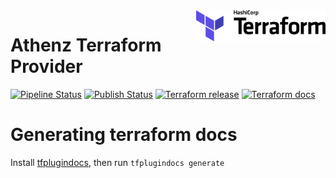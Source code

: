 <a href="https://registry.terraform.io/providers/AthenZ/athenz/latest">
    <img src="docs/images/terraform_logo.svg" alt="Terraform logo" title="Terraform" align="right" height="50" />
</a>

# Athenz Terraform Provider

[![Pipeline Status][status-image]][status-url]
[![Publish Status][publish-status-image]][status-url]
[![Terraform release][release-badge]](https://registry.terraform.io/providers/AthenZ/athenz/latest)
[![Terraform docs][docs-badge]](https://registry.terraform.io/providers/AthenZ/athenz/latest/docs)

[release-badge]: https://img.shields.io/static/v1.svg?label=latest-release&message=terraform&color=blue
[docs-badge]: https://img.shields.io/static/v1.svg?label=documentation&message=terraform&color=blue
[status-image]: https://cd.screwdriver.cd/pipelines/8033/badge
[publish-status-image]: https://cd.screwdriver.cd/pipelines/8033/certify-provider/badge
[status-url]: https://cd.screwdriver.cd/pipelines/8033

# Generating terraform docs

Install [tfplugindocs](https://github.com/hashicorp/terraform-plugin-docs), then run `tfplugindocs generate`
